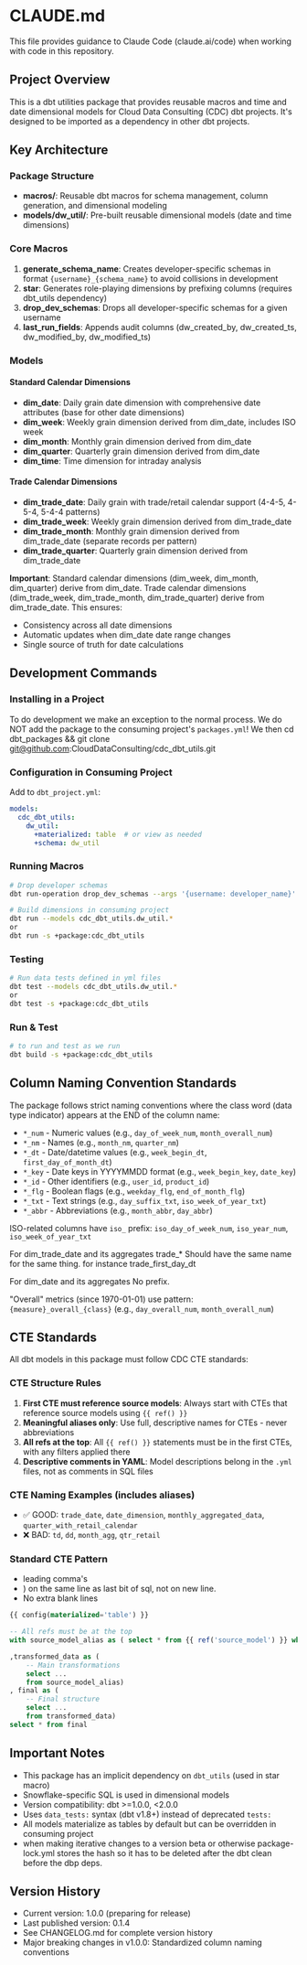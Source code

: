 # CLAUDE.md

This file provides guidance to Claude Code (claude.ai/code) when working with code in this repository.

## Project Overview

This is a dbt utilities package that provides reusable macros and time and date dimensional models for Cloud Data Consulting (CDC) dbt projects. It's designed to be imported as a dependency in other dbt projects.

## Key Architecture

### Package Structure
- **macros/**: Reusable dbt macros for schema management, column generation, and dimensional modeling
- **models/dw_util/**: Pre-built reusable dimensional models (date and time dimensions)

### Core Macros

1. **generate_schema_name**: Creates developer-specific schemas in format `{username}_{schema_name}` to avoid collisions in development
2. **star**: Generates role-playing dimensions by prefixing columns (requires dbt_utils dependency)
3. **drop_dev_schemas**: Drops all developer-specific schemas for a given username
4. **last_run_fields**: Appends audit columns (dw_created_by, dw_created_ts, dw_modified_by, dw_modified_ts)

### Models

#### Standard Calendar Dimensions
- **dim_date**: Daily grain date dimension with comprehensive date attributes (base for other date dimensions)
- **dim_week**: Weekly grain dimension derived from dim_date, includes ISO week
- **dim_month**: Monthly grain dimension derived from dim_date
- **dim_quarter**: Quarterly grain dimension derived from dim_date
- **dim_time**: Time dimension for intraday analysis

#### Trade Calendar Dimensions
- **dim_trade_date**: Daily grain with trade/retail calendar support (4-4-5, 4-5-4, 5-4-4 patterns)
- **dim_trade_week**: Weekly grain dimension derived from dim_trade_date
- **dim_trade_month**: Monthly grain dimension derived from dim_trade_date (separate records per pattern)
- **dim_trade_quarter**: Quarterly grain dimension derived from dim_trade_date

**Important**: Standard calendar dimensions (dim_week, dim_month, dim_quarter) derive from dim_date. Trade calendar dimensions (dim_trade_week, dim_trade_month, dim_trade_quarter) derive from dim_trade_date. This ensures:
- Consistency across all date dimensions
- Automatic updates when dim_date date range changes
- Single source of truth for date calculations

## Development Commands

### Installing in a Project
To do development we make an exception to the normal process.
We do NOT add the package to the consuming project's `packages.yml`!
We then cd dbt_packages && git clone git@github.com:CloudDataConsulting/cdc_dbt_utils.git

### Configuration in Consuming Project
Add to `dbt_project.yml`:
```yaml
models:
  cdc_dbt_utils:
    dw_util:
      +materialized: table  # or view as needed
      +schema: dw_util
```

### Running Macros
```bash
# Drop developer schemas
dbt run-operation drop_dev_schemas --args '{username: developer_name}'

# Build dimensions in consuming project
dbt run --models cdc_dbt_utils.dw_util.*
or
dbt run -s +package:cdc_dbt_utils
```

### Testing
```bash
# Run data tests defined in yml files
dbt test --models cdc_dbt_utils.dw_util.*
or
dbt test -s +package:cdc_dbt_utils
```

### Run & Test
```bash
# to run and test as we run
dbt build -s +package:cdc_dbt_utils
```

## Column Naming Convention Standards

The package follows strict naming conventions where the class word (data type indicator) appears at the END of the column name:
- `*_num` - Numeric values (e.g., `day_of_week_num`, `month_overall_num`)
- `*_nm` - Names (e.g., `month_nm`, `quarter_nm`)
- `*_dt` - Date/datetime values (e.g., `week_begin_dt`, `first_day_of_month_dt`)
- `*_key` - Date keys in YYYYMMDD format (e.g., `week_begin_key`, `date_key`)
- `*_id` - Other identifiers (e.g., `user_id`, `product_id`)
- `*_flg` - Boolean flags (e.g., `weekday_flg`, `end_of_month_flg`)
- `*_txt` - Text strings (e.g., `day_suffix_txt`, `iso_week_of_year_txt`)
- `*_abbr` - Abbreviations (e.g., `month_abbr`, `day_abbr`)

ISO-related columns have `iso_` prefix: `iso_day_of_week_num`, `iso_year_num`, `iso_week_of_year_txt`

For dim_trade_date and its aggregates
trade_*
Should have the same name for the same thing.
for instance
trade_first_day_dt

For dim_date and its aggregates
No prefix.

"Overall" metrics (since 1970-01-01) use pattern: `{measure}_overall_{class}` (e.g., `day_overall_num`, `month_overall_num`)

## CTE Standards

All dbt models in this package must follow CDC CTE standards:

### CTE Structure Rules
1. **First CTE must reference source models**: Always start with CTEs that reference source models using `{{ ref() }}`
2. **Meaningful aliases only**: Use full, descriptive names for CTEs - never abbreviations
3. **All refs at the top**: All `{{ ref() }}` statements must be in the first CTEs, with any filters applied there
4. **Descriptive comments in YAML**: Model descriptions belong in the `.yml` files, not as comments in SQL files

### CTE Naming Examples (includes aliases)
- ✅ GOOD: `trade_date`, `date_dimension`, `monthly_aggregated_data`, `quarter_with_retail_calendar`
- ❌ BAD: `td`, `dd`, `month_agg`, `qtr_retail`

### Standard CTE Pattern
- leading comma's
- ) on the same line as last bit of sql, not on new line.
- No extra blank lines
```sql
{{ config(materialized='table') }}

-- All refs must be at the top
with source_model_alias as ( select * from {{ ref('source_model') }} where date_key > 0 )  -- Any filters on the ref go here

,transformed_data as (
    -- Main transformations
    select ...
    from source_model_alias)
, final as (
    -- Final structure
    select ...
    from transformed_data)
select * from final
```

## Important Notes

- This package has an implicit dependency on `dbt_utils` (used in star macro)
- Snowflake-specific SQL is used in dimensional models
- Version compatibility: dbt >=1.0.0, <2.0.0
- Uses `data_tests:` syntax (dbt v1.8+) instead of deprecated `tests:`
- All models materialize as tables by default but can be overridden in consuming project
- when making iterative changes to a version beta or otherwise package-lock.yml stores the hash so it has to be deleted after the dbt clean before the dbp deps.

## Version History
- Current version: 1.0.0 (preparing for release)
- Last published version: 0.1.4
- See CHANGELOG.md for complete version history
- Major breaking changes in v1.0.0: Standardized column naming conventions
